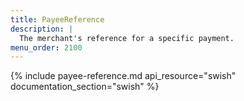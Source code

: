 ```yaml
---
title: PayeeReference
description: |
  The merchant's reference for a specific payment.
menu_order: 2100
---
```


{% include payee-reference.md api_resource="swish" documentation_section="swish"
%}
